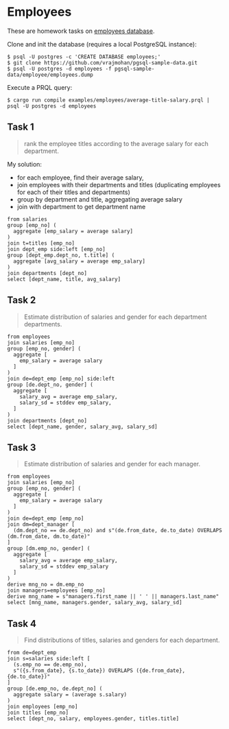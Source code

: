 # Employees

These are homework tasks on [employees database](https://github.com/vrajmohan/pgsql-sample-data.git).

Clone and init the database (requires a local PostgreSQL instance):

    $ psql -U postgres -c 'CREATE DATABASE employees;'
    $ git clone https://github.com/vrajmohan/pgsql-sample-data.git
    $ psql -U postgres -d employees -f pgsql-sample-data/employee/employees.dump

Execute a PRQL query:

    $ cargo run compile examples/employees/average-title-salary.prql | psql -U postgres -d employees


## Task 1

> rank the employee titles according to the average salary for each department.

My solution:
- for each employee, find their average salary,
- join employees with their departments and titles (duplicating employees for each of their titles and departments)
- group by department and title, aggregating average salary
- join with department to get department name

```prql
from salaries
group [emp_no] (
  aggregate [emp_salary = average salary]
)
join t=titles [emp_no]
join dept_emp side:left [emp_no]
group [dept_emp.dept_no, t.title] (
  aggregate [avg_salary = average emp_salary]
)
join departments [dept_no]
select [dept_name, title, avg_salary]
```

## Task 2

> Estimate distribution of salaries and gender for each department departments.

```prql
from employees
join salaries [emp_no]
group [emp_no, gender] (
  aggregate [
    emp_salary = average salary
  ]
)
join de=dept_emp [emp_no] side:left
group [de.dept_no, gender] (
  aggregate [
    salary_avg = average emp_salary,
    salary_sd = stddev emp_salary,
  ]
)
join departments [dept_no]
select [dept_name, gender, salary_avg, salary_sd]
```

## Task 3

> Estimate distribution of salaries and gender for each manager.


```prql
from employees
join salaries [emp_no]
group [emp_no, gender] (
  aggregate [
    emp_salary = average salary
  ]
)
join de=dept_emp [emp_no]
join dm=dept_manager [
  (dm.dept_no == de.dept_no) and s"(de.from_date, de.to_date) OVERLAPS (dm.from_date, dm.to_date)"
]
group [dm.emp_no, gender] (
  aggregate [
    salary_avg = average emp_salary,
    salary_sd = stddev emp_salary
  ]
)
derive mng_no = dm.emp_no
join managers=employees [emp_no]
derive mng_name = s"managers.first_name || ' ' || managers.last_name"
select [mng_name, managers.gender, salary_avg, salary_sd]
```


## Task 4

> Find distributions of titles, salaries and genders for each department.

```prql
from de=dept_emp
join s=salaries side:left [
  (s.emp_no == de.emp_no),
  s"({s.from_date}, {s.to_date}) OVERLAPS ({de.from_date}, {de.to_date})"
]
group [de.emp_no, de.dept_no] (
  aggregate salary = (average s.salary)
)
join employees [emp_no]
join titles [emp_no]
select [dept_no, salary, employees.gender, titles.title]
```
